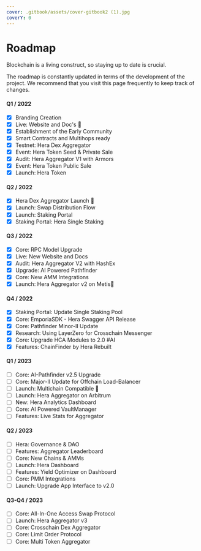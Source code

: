 ```yaml
---
cover: .gitbook/assets/cover-gitbook2 (1).jpg
coverY: 0
---
```


# Roadmap

Blockchain is a living construct, so staying up to date is crucial.

The roadmap is constantly updated in terms of the development of the project. We recommend that you visit this page frequently to keep track of changes.

#### Q1 / 2022

* [x] Branding Creation
* [x] Live: Website and Doc's :tada:
* [x] Establishment of the Early Community
* [x] Smart Contracts and Multihops ready
* [x] Testnet: Hera Dex Aggregator
* [x] Event: Hera Token Seed & Private Sale
* [x] Audit: Hera Aggregator V1 with Armors
* [x] Event: Hera Token Public Sale
* [x] Launch: Hera Token

#### Q2 / 2022

* [x] Hera Dex Aggregator Launch :tada:
* [x] Launch: Swap Distribution Flow
* [x] Launch: Staking Portal
* [x] Staking Portal: Hera Single Staking

#### Q3 / 2022

* [x] Core: RPC Model Upgrade
* [x] Live: New Website and Docs
* [x] Audit: Hera Aggregator V2 with HashEx
* [x] Upgrade: AI Powered Pathfinder
* [x] Core: New AMM Integrations
* [x] Launch: Hera Aggregator v2 on Metis:tada:

#### Q4 / 2022

* [x] Staking Portal: Update Single Staking Pool
* [x] Core: EmporiaSDK - Hera Swagger API Release
* [x] Core: Pathfinder Minor-II Update
* [x] Research: Using LayerZero for Crosschain Messenger
* [x] Core: Upgrade HCA Modules to 2.0 #AI
* [x] Features: ChainFinder by Hera Rebuilt

#### Q1 / 2023

* [ ] Core: AI-Pathfinder v2.5 Upgrade
* [ ] Core: Major-II Update for Offchain Load-Balancer
* [ ] Launch: Multichain Compatible :tada:
* [ ] Launch: Hera Aggregator on Arbitrum
* [ ] New: Hera Analytics Dashboard
* [ ] Core: AI Powered VaultManager
* [ ] Features: Live Stats for Aggregator

#### Q2 / 2023

* [ ] Hera: Governance & DAO
* [ ] Features: Aggregator Leaderboard
* [ ] Core: New Chains & AMMs
* [ ] Launch: Hera Dashboard
* [ ] Features: Yield Optimizer on Dashboard
* [ ] Core: PMM Integrations
* [ ] Launch: Upgrade App Interface to v2.0

#### Q3-Q4 / 2023

* [ ] Core: All-In-One Access Swap Protocol
* [ ] Launch: Hera Aggregator v3
* [ ] Core: Crosschain Dex Aggregator
* [ ] Core: Limit Order Protocol
* [ ] Core: Multi Token Aggregator
